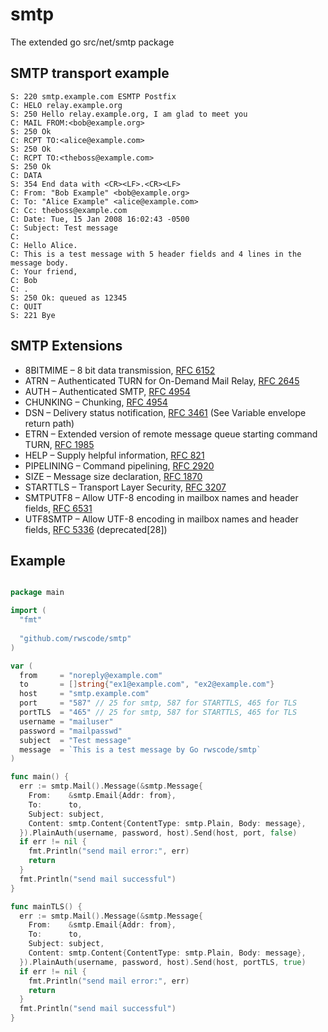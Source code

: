 # smtp

The extended go src/net/smtp package

## SMTP transport example

```
S: 220 smtp.example.com ESMTP Postfix
C: HELO relay.example.org
S: 250 Hello relay.example.org, I am glad to meet you
C: MAIL FROM:<bob@example.org>
S: 250 Ok
C: RCPT TO:<alice@example.com>
S: 250 Ok
C: RCPT TO:<theboss@example.com>
S: 250 Ok
C: DATA
S: 354 End data with <CR><LF>.<CR><LF>
C: From: "Bob Example" <bob@example.org>
C: To: "Alice Example" <alice@example.com>
C: Cc: theboss@example.com
C: Date: Tue, 15 Jan 2008 16:02:43 -0500
C: Subject: Test message
C:
C: Hello Alice.
C: This is a test message with 5 header fields and 4 lines in the message body.
C: Your friend,
C: Bob
C: .
S: 250 Ok: queued as 12345
C: QUIT
S: 221 Bye
```

## SMTP Extensions

- 8BITMIME – 8 bit data transmission, [RFC 6152](https://datatracker.ietf.org/doc/html/rfc5152)
- ATRN – Authenticated TURN for On-Demand Mail Relay, [RFC 2645](https://datatracker.ietf.org/doc/html/rfc2645)
- AUTH – Authenticated SMTP, [RFC 4954](https://datatracker.ietf.org/doc/html/rfc4954)
- CHUNKING – Chunking, [RFC 4954](https://datatracker.ietf.org/doc/html/rfc3030)
- DSN – Delivery status notification, [RFC 3461](https://datatracker.ietf.org/doc/html/rfc3461) (See Variable envelope
  return path)
- ETRN – Extended version of remote message queue starting command
  TURN, [RFC 1985](https://datatracker.ietf.org/doc/html/rfc1985)
- HELP – Supply helpful information, [RFC 821](https://datatracker.ietf.org/doc/html/rfc821)
- PIPELINING – Command pipelining, [RFC 2920](https://datatracker.ietf.org/doc/html/rfc2920)
- SIZE – Message size declaration, [RFC 1870](https://datatracker.ietf.org/doc/html/rfc1870)
- STARTTLS – Transport Layer Security, [RFC 3207](https://datatracker.ietf.org/doc/html/rfc3207)
- SMTPUTF8 – Allow UTF-8 encoding in mailbox names and header
  fields, [RFC 6531](https://datatracker.ietf.org/doc/html/rfc6531)
- UTF8SMTP – Allow UTF-8 encoding in mailbox names and header
  fields, [RFC 5336](https://datatracker.ietf.org/doc/html/rfc5336) (deprecated[28])

## Example
```go

package main

import (
  "fmt"
  
  "github.com/rwscode/smtp"
)

var (
  from     = "noreply@example.com"
  to       = []string{"ex1@example.com", "ex2@example.com"}
  host     = "smtp.example.com"
  port     = "587" // 25 for smtp, 587 for STARTTLS, 465 for TLS
  portTLS  = "465" // 25 for smtp, 587 for STARTTLS, 465 for TLS
  username = "mailuser"
  password = "mailpasswd"
  subject  = "Test message"
  message  = `This is a test message by Go rwscode/smtp`
)

func main() {
  err := smtp.Mail().Message(&smtp.Message{
    From:    &smtp.Email{Addr: from},
    To:      to,
    Subject: subject,
    Content: smtp.Content{ContentType: smtp.Plain, Body: message},
  }).PlainAuth(username, password, host).Send(host, port, false)
  if err != nil {
    fmt.Println("send mail error:", err)
    return
  }
  fmt.Println("send mail successful")
}

func mainTLS() {
  err := smtp.Mail().Message(&smtp.Message{
    From:    &smtp.Email{Addr: from},
    To:      to,
    Subject: subject,
    Content: smtp.Content{ContentType: smtp.Plain, Body: message},
  }).PlainAuth(username, password, host).Send(host, portTLS, true)
  if err != nil {
    fmt.Println("send mail error:", err)
    return
  }
  fmt.Println("send mail successful")
}
```